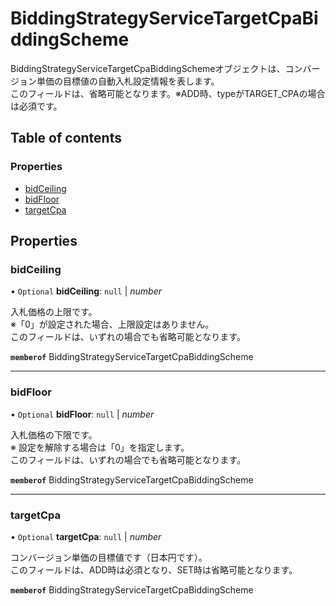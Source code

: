 # BiddingStrategyServiceTargetCpaBiddingScheme


<div lang=\"ja\">BiddingStrategyServiceTargetCpaBiddingSchemeオブジェクトは、コンバージョン単価の目標値の自動入札設定情報を表します。<br> このフィールドは、省略可能となります。※ADD時、typeがTARGET_CPAの場合は必須です。</div> 

## Table of contents

### Properties

- [bidCeiling](biddingstrategyservicetargetcpabiddingscheme.md#bidceiling)
- [bidFloor](biddingstrategyservicetargetcpabiddingscheme.md#bidfloor)
- [targetCpa](biddingstrategyservicetargetcpabiddingscheme.md#targetcpa)

## Properties

### bidCeiling

• `Optional` **bidCeiling**: ``null`` \| *number*

<div lang=\"ja\">入札価格の上限です。<br>※「0」が設定された場合、上限設定はありません。<br> このフィールドは、いずれの場合でも省略可能となります。</div> 

**`memberof`** BiddingStrategyServiceTargetCpaBiddingScheme

___

### bidFloor

• `Optional` **bidFloor**: ``null`` \| *number*

<div lang=\"ja\">入札価格の下限です。<br>※ 設定を解除する場合は「0」を指定します。<br> このフィールドは、いずれの場合でも省略可能となります。</div> 

**`memberof`** BiddingStrategyServiceTargetCpaBiddingScheme

___

### targetCpa

• `Optional` **targetCpa**: ``null`` \| *number*

<div lang=\"ja\">コンバージョン単価の目標値です（日本円です）。<br> このフィールドは、ADD時は必須となり、SET時は省略可能となります。</div> 

**`memberof`** BiddingStrategyServiceTargetCpaBiddingScheme
